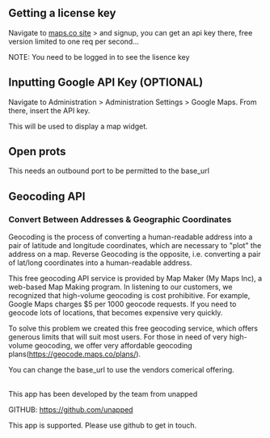 [comment]: # "File: manual_readme_content.md"
[comment]: # ""
[comment]: # "Copyright (c) Unapped, 2024"
[comment]: # ""
[comment]: # "Licensed under the Apache License, Version 2.0 (the 'License');"
[comment]: # "you may not use this file except in compliance with the License."
[comment]: # "You may obtain a copy of the License at"
[comment]: # ""
[comment]: # "    http://www.apache.org/licenses/LICENSE-2.0"
[comment]: # ""
[comment]: # "Unless required by applicable law or agreed to in writing, software distributed under"
[comment]: # "the License is distributed on an 'AS IS' BASIS, WITHOUT WARRANTIES OR CONDITIONS OF ANY KIND,"
[comment]: # "either express or implied. See the License for the specific language governing permissions"
[comment]: # "and limitations under the License."
[comment]: # ""
## Getting a license key

Navigate to [maps.co site](https://geocode.maps.co/join/) \> and signup, you can get an api key there, free version limited to one req per second...

NOTE: You need to be logged in to see the lisence key

## Inputting Google API Key (OPTIONAL)

Navigate to Administration \> Administration Settings \> Google Maps. From there, insert the API key.

This will be used to display a map widget.

## Open prots

This needs an outbound port to be permitted to the base_url

## Geocoding API

### Convert Between Addresses & Geographic Coordinates

Geocoding is the process of converting a human-readable address into a pair of latitude and longitude coordinates, which are necessary to "plot" the address on a map. Reverse Geocoding is the opposite, i.e. converting a pair of lat/long coordinates into a human-readable address.

This free geocoding API service is provided by Map Maker (My Maps Inc), a web-based Map Making program. In listening to our customers, we recognized that high-volume geocoding is cost prohibitive. For example, Google Maps charges $5 per 1000 geocode requests. If you need to geocode lots of locations, that becomes expensive very quickly.

To solve this problem we created this free geocoding service, which offers generous limits that will suit most users. For those in need of very high-volume geocoding, we offer very affordable geocoding plans(https://geocode.maps.co/plans/).

You can change the base_url to use the vendors comerical offering.</p>
<p></br>This app has been developed by the team from unapped

GITHUB: https://github.com/unapped

This app is supported. Please use github to get in touch.
